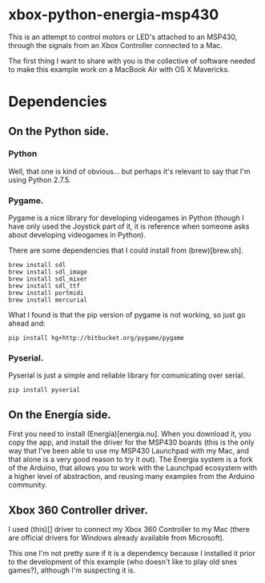 xbox-python-energia-msp430
==========================

This is an attempt to control motors or LED's attached to an MSP430, through the signals from an Xbox Controller connected to a Mac.

The first thing I want to share with you is the collective of software needed to make this example work on a MacBook Air with OS X Mavericks.

# Dependencies

## On the Python side.

### Python

Well, that one is kind of obvious... but perhaps it's relevant to say that I'm using Python 2.7.5.

### Pygame.

Pygame is a nice library for developing videogames in Python (though I have only used the Joystick part of it, it is reference when someone asks about developing videogames in Python).

There are some dependencies that I could install from (brew)[brew.sh].

    brew install sdl
    brew install sdl_image
    brew install sdl_mixer
    brew install sdl_ttf
    brew install portmidi
    brew install mercurial

What I found is that the pip version of pygame is not working, so just go ahead and:

    pip install hg+http://bitbucket.org/pygame/pygame

### Pyserial.

Pyserial is just a simple and reliable library for comunicating over serial.

    pip install pyserial

## On the Energía side.

First you need to install (Energía)[energia.nu]. When you download it, you copy the app, and install the driver for the MSP430 boards (this is the only way that I've been able to use my MSP430 Launchpad with my Mac, and that alone is a very good reason to try it out). The Energía system is a fork of the Arduino, that allows you to work with the Launchpad ecosystem with a higher level of abstraction, and reusing many examples from the Arduino community.

## Xbox 360 Controller driver.

I used (this)[] driver to connect my Xbox 360 Controller to my Mac (there are official drivers for Windows already available from Microsoft).

This one I'm not pretty sure if it is a dependency because I installed it prior to the development of this example (who doesn't like to play old snes games?), although I'm suspecting it is.